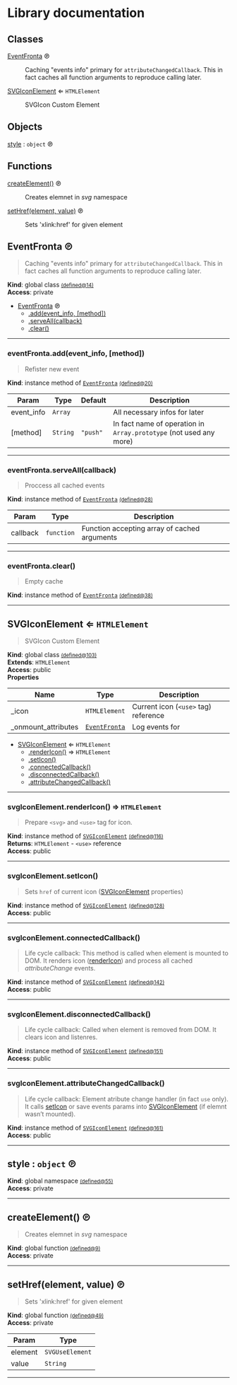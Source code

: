 # Library documentation
## Classes

<dl>
<dt><a href="#EventFronta">EventFronta</a> ℗</dt>
<dd><p>Caching &quot;events info&quot; primary for <code>attributeChangedCallback</code>. This in fact caches all function arguments to reproduce calling later.</p>
</dd>
<dt><a href="#SVGIconElement">SVGIconElement</a> ⇐ <code>HTMLElement</code></dt>
<dd><p>SVGIcon Custom Element</p>
</dd>
</dl>

## Objects

<dl>
<dt><a href="#style">style</a> : <code>object</code> ℗</dt>
<dd></dd>
</dl>

## Functions

<dl>
<dt><a href="#createElement">createElement()</a> ℗</dt>
<dd><p>Creates elemnet in <em>svg</em> namespace</p>
</dd>
<dt><a href="#setHref">setHref(element, value)</a> ℗</dt>
<dd><p>Sets &#39;xlink:href&#39; for given element</p>
</dd>
</dl>

<a name="EventFronta"></a>

## EventFronta ℗
>Caching "events info" primary for `attributeChangedCallback`. This in fact caches all function arguments to reproduce calling later.

**Kind**: global class <a name="EventFronta" href="https://github.com/IndigoMultimediaTeam/SVGIcon/blob/master/bin/SVGIcon-namespace.js#L14" title="SVGIcon-namespace.js:14"><small>(defined@14)</small></a>  
**Access**: private  

* [EventFronta](#EventFronta) ℗
    * [.add(event_info, [method])](#EventFronta+add)
    * [.serveAll(callback)](#EventFronta+serveAll)
    * [.clear()](#EventFronta+clear)


* * *

<a name="EventFronta+add"></a>

### eventFronta.add(event_info, [method])
>Refister new event

**Kind**: instance method of [<code>EventFronta</code>](#EventFronta) <a name="EventFronta+add" href="https://github.com/IndigoMultimediaTeam/SVGIcon/blob/master/bin/SVGIcon-namespace.js#L20" title="SVGIcon-namespace.js:20"><small>(defined@20)</small></a>  

| Param | Type | Default | Description |
| --- | --- | --- | --- |
| event_info | <code>Array</code> |  | All necessary infos for later |
| [method] | <code>String</code> | <code>&quot;push&quot;</code> | In fact name of operation in `Array.prototype` (not used any more) |


* * *

<a name="EventFronta+serveAll"></a>

### eventFronta.serveAll(callback)
>Proccess all cached events

**Kind**: instance method of [<code>EventFronta</code>](#EventFronta) <a name="EventFronta+serveAll" href="https://github.com/IndigoMultimediaTeam/SVGIcon/blob/master/bin/SVGIcon-namespace.js#L28" title="SVGIcon-namespace.js:28"><small>(defined@28)</small></a>  

| Param | Type | Description |
| --- | --- | --- |
| callback | <code>function</code> | Function accepting array of cached arguments |


* * *

<a name="EventFronta+clear"></a>

### eventFronta.clear()
>Empty cache

**Kind**: instance method of [<code>EventFronta</code>](#EventFronta) <a name="EventFronta+clear" href="https://github.com/IndigoMultimediaTeam/SVGIcon/blob/master/bin/SVGIcon-namespace.js#L38" title="SVGIcon-namespace.js:38"><small>(defined@38)</small></a>  

* * *

<a name="SVGIconElement"></a>

## SVGIconElement ⇐ <code>HTMLElement</code>
>SVGIcon Custom Element

**Kind**: global class <a name="SVGIconElement" href="https://github.com/IndigoMultimediaTeam/SVGIcon/blob/master/bin/SVGIcon-namespace.js#L103" title="SVGIcon-namespace.js:103"><small>(defined@103)</small></a>  
**Extends**: <code>HTMLElement</code>  
**Access**: public  
**Properties**

| Name | Type | Description |
| --- | --- | --- |
| _icon | <code>HTMLElement</code> | Current icon (`<use>` tag) reference |
| _onmount_attributes | [<code>EventFronta</code>](#EventFronta) | Log events for |


* [SVGIconElement](#SVGIconElement) ⇐ <code>HTMLElement</code>
    * [.renderIcon()](#SVGIconElement+renderIcon) ⇒ <code>HTMLElement</code>
    * [.setIcon()](#SVGIconElement+setIcon)
    * [.connectedCallback()](#SVGIconElement+connectedCallback)
    * [.disconnectedCallback()](#SVGIconElement+disconnectedCallback)
    * [.attributeChangedCallback()](#SVGIconElement+attributeChangedCallback)


* * *

<a name="SVGIconElement+renderIcon"></a>

### svgIconElement.renderIcon() ⇒ <code>HTMLElement</code>
>Prepare `<svg>` and `<use>` tag for icon.

**Kind**: instance method of [<code>SVGIconElement</code>](#SVGIconElement) <a name="SVGIconElement+renderIcon" href="https://github.com/IndigoMultimediaTeam/SVGIcon/blob/master/bin/SVGIcon-namespace.js#L116" title="SVGIcon-namespace.js:116"><small>(defined@116)</small></a>  
**Returns**: <code>HTMLElement</code> - `<use>` reference  
**Access**: public  

* * *

<a name="SVGIconElement+setIcon"></a>

### svgIconElement.setIcon()
>Sets `href` of current icon ([SVGIconElement](#SVGIconElement) properties)

**Kind**: instance method of [<code>SVGIconElement</code>](#SVGIconElement) <a name="SVGIconElement+setIcon" href="https://github.com/IndigoMultimediaTeam/SVGIcon/blob/master/bin/SVGIcon-namespace.js#L128" title="SVGIcon-namespace.js:128"><small>(defined@128)</small></a>  
**Access**: public  

* * *

<a name="SVGIconElement+connectedCallback"></a>

### svgIconElement.connectedCallback()
>Life cycle callback: This method is called when element is mounted to DOM. It renders icon ([renderIcon](#SVGIconElement+renderIcon)) and process all cached *attributeChange* events.

**Kind**: instance method of [<code>SVGIconElement</code>](#SVGIconElement) <a name="SVGIconElement+connectedCallback" href="https://github.com/IndigoMultimediaTeam/SVGIcon/blob/master/bin/SVGIcon-namespace.js#L142" title="SVGIcon-namespace.js:142"><small>(defined@142)</small></a>  
**Access**: public  

* * *

<a name="SVGIconElement+disconnectedCallback"></a>

### svgIconElement.disconnectedCallback()
>Life cycle callback: Called when element is removed from DOM. It clears icon and listenres.

**Kind**: instance method of [<code>SVGIconElement</code>](#SVGIconElement) <a name="SVGIconElement+disconnectedCallback" href="https://github.com/IndigoMultimediaTeam/SVGIcon/blob/master/bin/SVGIcon-namespace.js#L151" title="SVGIcon-namespace.js:151"><small>(defined@151)</small></a>  
**Access**: public  

* * *

<a name="SVGIconElement+attributeChangedCallback"></a>

### svgIconElement.attributeChangedCallback()
>Life cycle callback: Element atribute change handler (in fact `use` only). It calls [setIcon](#SVGIconElement+setIcon) or save events params into [SVGIconElement](#SVGIconElement) (if elemnt wasn’t mounted).

**Kind**: instance method of [<code>SVGIconElement</code>](#SVGIconElement) <a name="SVGIconElement+attributeChangedCallback" href="https://github.com/IndigoMultimediaTeam/SVGIcon/blob/master/bin/SVGIcon-namespace.js#L161" title="SVGIcon-namespace.js:161"><small>(defined@161)</small></a>  
**Access**: public  

* * *

<a name="style"></a>

## style : <code>object</code> ℗
**Kind**: global namespace <a name="style" href="https://github.com/IndigoMultimediaTeam/SVGIcon/blob/master/bin/SVGIcon-namespace.js#L55" title="SVGIcon-namespace.js:55"><small>(defined@55)</small></a>  
**Access**: private  

* * *

<a name="createElement"></a>

## createElement() ℗
>Creates elemnet in *svg* namespace

**Kind**: global function <a name="createElement" href="https://github.com/IndigoMultimediaTeam/SVGIcon/blob/master/bin/SVGIcon-namespace.js#L9" title="SVGIcon-namespace.js:9"><small>(defined@9)</small></a>  
**Access**: private  

* * *

<a name="setHref"></a>

## setHref(element, value) ℗
>Sets 'xlink:href' for given element

**Kind**: global function <a name="setHref" href="https://github.com/IndigoMultimediaTeam/SVGIcon/blob/master/bin/SVGIcon-namespace.js#L49" title="SVGIcon-namespace.js:49"><small>(defined@49)</small></a>  
**Access**: private  

| Param | Type |
| --- | --- |
| element | <code>SVGUseElement</code> | 
| value | <code>String</code> | 


* * *

